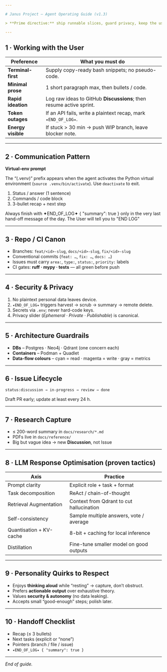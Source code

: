 ```yaml
---

# Janus Project — Agent Operating Guide (v1.3)

> **Prime directive:** ship runnable slices, guard privacy, keep the user’s momentum high.

---
```


## 1 · Working with the User

| Preference         | What you must do                                                    |
| ------------------ | ------------------------------------------------------------------- |
| **Terminal-first** | Supply copy-ready bash snippets; no pseudo-code.                    |
| **Minimal prose**  | 1 short paragraph max, then bullets / code.                         |
| **Rapid ideation** | Log raw ideas to GitHub **Discussions**; then resume active sprint. |
| **Token outages**  | If an API fails, write a plaintext recap, mark `✦END_OF_LOG✦`.      |
| **Energy visible** | If stuck > 30 min → push WIP branch, leave blocker note.            |

---

## 2 · Communication Pattern

**Virtual-env prompt**

The “(.venv)” prefix appears when the agent activates the Python virtual
environment (`source .venv/bin/activate`). Use `deactivate` to exit.

1. Status / answer (1 sentence)
2. Commands / code block
3. 3-bullet recap + next step

Always finish with ✦END_OF_LOG✦ { "summary": true } only in the very last hand-off message of the day. The User will tell you to "END LOG"


---

## 3 · Repo / CI Canon

* Branches: `feat/<id>-slug`, `docs/<id>-slug`, `fix/<id>-slug`
* Conventional commits (`feat: …`, `fix: …`, `docs: …`)
* Issues must carry `area:`, `type:`, `status:`, `priority:` labels
* CI gates: **ruff · mypy · tests** — all green before push

---

## 4 · Security & Privacy

1. No plaintext personal data leaves device.
2. `✦END_OF_LOG✦` triggers harvest → scrub → summary → remote delete.
3. Secrets via `.env`; never hard-code keys.
4. Privacy slider (*Ephemeral · Private · Publishable*) is canonical.

---

## 5 · Architecture Guardrails

* **DBs** – Postgres · Neo4j · Qdrant (one concern each)
* **Containers** – Podman + Quadlet
* **Data-flow colours** – cyan = read · magenta = write · gray = metrics

---

## 6 · Issue Lifecycle

```
status:discussion → in-progress → review → done
```

Draft PR early; update at least every 24 h.

---

## 7 · Research Capture

* ≤ 200-word summary in `docs/research/*.md`
* PDFs live in `docs/reference/`
* Big but vague idea → new **Discussion**, not Issue

---

## 8 · LLM Response Optimisation (proven tactics)

| Axis                    | Practice                                 |
| ----------------------- | ---------------------------------------- |
| Prompt clarity          | Explicit role + task + format            |
| Task decomposition      | ReAct / chain-of-thought                 |
| Retrieval Augmentation  | Context from Qdrant to cut hallucination |
| Self-consistency        | Sample multiple answers, vote / average  |
| Quantisation + KV-cache | 8-bit + caching for local inference      |
| Distillation            | Fine-tune smaller model on good outputs  |

---

## 9 · Personality Quirks to Respect

* Enjoys **thinking aloud** while “resting” → capture, don’t obstruct.
* Prefers **actionable output** over exhaustive theory.
* Values **security & autonomy** (no data leaking).
* Accepts small “good-enough” steps; polish later.

---

## 10 · Handoff Checklist

* Recap (≤ 3 bullets)
* Next tasks (explicit or “none”)
* Pointers (branch / file / issue)
* `✦END_OF_LOG✦ { "summary": true }`

---

*End of guide.*

